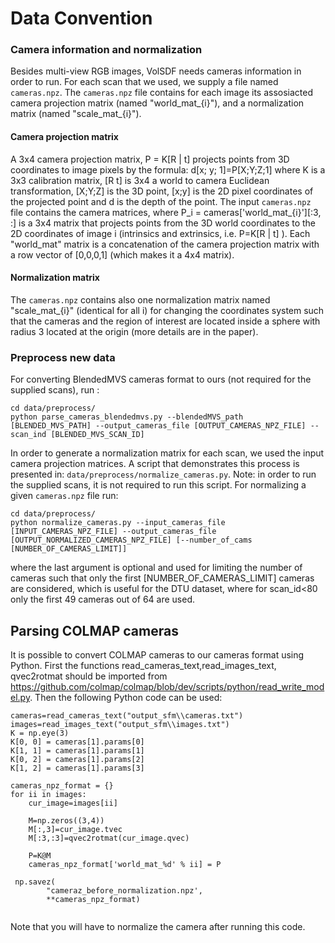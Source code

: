 # Data Convention

### Camera information and normalization
Besides multi-view RGB images, VolSDF needs cameras information in order to run. For each scan that we used, we supply a file named `cameras.npz`.
The `cameras.npz` file contains for each image its assosiacted camera projection matrix (named "world_mat_{i}"), and a normalization matrix (named "scale_mat_{i}").
#### Camera projection matrix
A 3x4 camera projection matrix, P = K[R | t] projects points from 3D coordinates to image pixels by the formula: d[x; y; 1]=P[X;Y;Z;1] where K is a 3x3 calibration matrix, [R t] is 3x4 a world to camera Euclidean transformation, [X;Y;Z] is the 3D point, [x;y] is the 2D pixel coordinates of the projected point and d is the depth of the point.
The input `cameras.npz` file contains the camera matrices, where P_i = cameras['world_mat_{i}'][:3, :] is a 3x4 matrix that projects points from the 3D world coordinates to the 2D coordinates of image i (intrinsics and extrinsics, i.e. P=K[R | t] ).
Each "world_mat" matrix is a concatenation of the camera projection matrix with a row vector of [0,0,0,1] (which makes it a 4x4 matrix).

#### Normalization matrix
The `cameras.npz` contains also one normalization matrix named "scale_mat_{i}" (identical for all i) for changing the coordinates system such that the cameras and the region of interest are located inside a sphere with radius 3 located at the origin (more details are in the paper).


### Preprocess new data
For converting BlendedMVS cameras format to ours (not required for the supplied scans), run :
```
cd data/preprocess/
python parse_cameras_blendedmvs.py --blendedMVS_path [BLENDED_MVS_PATH] --output_cameras_file [OUTPUT_CAMERAS_NPZ_FILE] --scan_ind [BLENDED_MVS_SCAN_ID]
```

In order to generate a normalization matrix for each scan, we used the input camera projection matrices. A script that demonstrates this process is presented in: `data/preprocess/normalize_cameras.py`.
Note: in order to run the supplied scans, it is not required to run this script. 
For normalizing a given `cameras.npz` file run:
```
cd data/preprocess/
python normalize_cameras.py --input_cameras_file [INPUT_CAMERAS_NPZ_FILE] --output_cameras_file [OUTPUT_NORMALIZED_CAMERAS_NPZ_FILE] [--number_of_cams [NUMBER_OF_CAMERAS_LIMIT]]
```
where the last argument is optional and used for limiting the number of cameras such that only the first [NUMBER_OF_CAMERAS_LIMIT] cameras are considered, which is useful for the DTU dataset, where for scan_id<80 only the first 49 cameras out of 64 are used.   


## Parsing COLMAP cameras
It is possible to convert COLMAP cameras to our cameras format using Python. First the functions read_cameras_text,read_images_text, qvec2rotmat should be imported from https://github.com/colmap/colmap/blob/dev/scripts/python/read_write_model.py.  Then the following Python code can be used: 

```
cameras=read_cameras_text("output_sfm\\cameras.txt")
images=read_images_text("output_sfm\\images.txt")
K = np.eye(3)
K[0, 0] = cameras[1].params[0]
K[1, 1] = cameras[1].params[1]
K[0, 2] = cameras[1].params[2]
K[1, 2] = cameras[1].params[3]

cameras_npz_format = {}
for ii in images:
    cur_image=images[ii]

    M=np.zeros((3,4))
    M[:,3]=cur_image.tvec
    M[:3,:3]=qvec2rotmat(cur_image.qvec)

    P=K@M
    cameras_npz_format['world_mat_%d' % ii] = P
    
 np.savez(
        "cameraz_before_normalization.npz',
        **cameras_npz_format)
 
```
Note that you will have to normalize the camera after running this code. 
